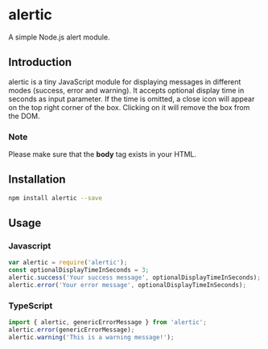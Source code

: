 # alertic

A simple Node.js alert module.

## Introduction

alertic is a tiny JavaScript module for displaying messages in different modes (success, error and warning).
It accepts optional display time in seconds as input parameter. If the time is omitted, a close icon will appear on the top right corner of the box. Clicking on it will remove the box from the DOM.

### Note

Please make sure that the **body** tag exists in your HTML.

## Installation

```sh
npm install alertic --save
```

## Usage

### Javascript

```javascript
var alertic = require('alertic');
const optionalDisplayTimeInSeconds = 3;
alertic.success('Your success message', optionalDisplayTimeInSeconds);
alertic.error('Your error message', optionalDisplayTimeInSeconds);
```

### TypeScript

```typescript
import { alertic, genericErrorMessage } from 'alertic';
alertic.error(genericErrorMessage);
alertic.warning('This is a warning message!');
```
